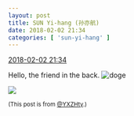 ```yaml
---
layout: post
title: SUN Yi-hang (孙亦航)
date: 2018-02-02 21:34
categories: [ 'sun-yi-hang' ]
---
```


<div class="weibo-info">
  <a href="https://weibo.com/2565158051/G1ips2rm3">2018-02-02 21:34</a>
</div>

Hello, the friend in the back. ![doge](https://img.t.sinajs.cn/t4/appstyle/expression/ext/normal/b6/doge_org.gif)

<!-- more -->

<a href="http://wx3.sinaimg.cn/mw690/98e534a3gy1fo2ffbbnrbj21ho1hob29.jpg">
  <img class="weibo-pic-preview" src="http://wx3.sinaimg.cn/orj360/98e534a3gy1fo2ffbbnrbj21ho1hob29.jpg" />
</a>

<small>(This post is from [@YXZHty](http://weibo.com/2565158051).)</small>
